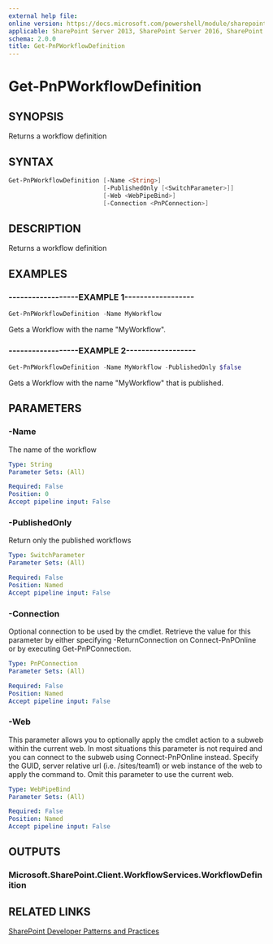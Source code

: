 ```yaml
---
external help file:
online version: https://docs.microsoft.com/powershell/module/sharepoint-pnp/get-pnpworkflowdefinition
applicable: SharePoint Server 2013, SharePoint Server 2016, SharePoint Server 2019, SharePoint Online
schema: 2.0.0
title: Get-PnPWorkflowDefinition
---
```


# Get-PnPWorkflowDefinition

## SYNOPSIS
Returns a workflow definition

## SYNTAX 

```powershell
Get-PnPWorkflowDefinition [-Name <String>]
                          [-PublishedOnly [<SwitchParameter>]]
                          [-Web <WebPipeBind>]
                          [-Connection <PnPConnection>]
```

## DESCRIPTION
Returns a workflow definition

## EXAMPLES

### ------------------EXAMPLE 1------------------
```powershell
Get-PnPWorkflowDefinition -Name MyWorkflow
```

Gets a Workflow with the name "MyWorkflow".

### ------------------EXAMPLE 2------------------
```powershell
Get-PnPWorkflowDefinition -Name MyWorkflow -PublishedOnly $false
```

Gets a Workflow with the name "MyWorkflow" that is published.

## PARAMETERS

### -Name
The name of the workflow

```yaml
Type: String
Parameter Sets: (All)

Required: False
Position: 0
Accept pipeline input: False
```

### -PublishedOnly
Return only the published workflows

```yaml
Type: SwitchParameter
Parameter Sets: (All)

Required: False
Position: Named
Accept pipeline input: False
```

### -Connection
Optional connection to be used by the cmdlet. Retrieve the value for this parameter by either specifying -ReturnConnection on Connect-PnPOnline or by executing Get-PnPConnection.

```yaml
Type: PnPConnection
Parameter Sets: (All)

Required: False
Position: Named
Accept pipeline input: False
```

### -Web
This parameter allows you to optionally apply the cmdlet action to a subweb within the current web. In most situations this parameter is not required and you can connect to the subweb using Connect-PnPOnline instead. Specify the GUID, server relative url (i.e. /sites/team1) or web instance of the web to apply the command to. Omit this parameter to use the current web.

```yaml
Type: WebPipeBind
Parameter Sets: (All)

Required: False
Position: Named
Accept pipeline input: False
```

## OUTPUTS

### Microsoft.SharePoint.Client.WorkflowServices.WorkflowDefinition

## RELATED LINKS

[SharePoint Developer Patterns and Practices](https://aka.ms/sppnp)